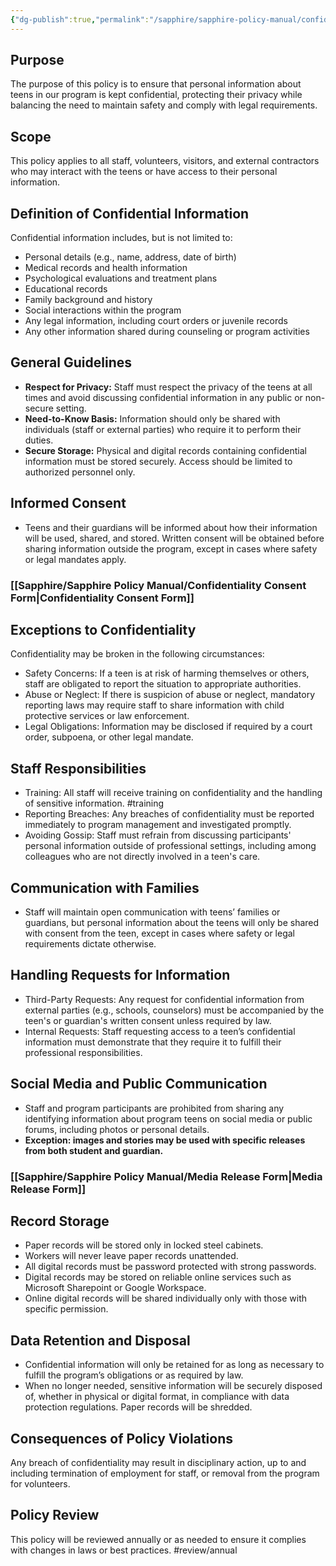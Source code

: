 ```yaml
---
{"dg-publish":true,"permalink":"/sapphire/sapphire-policy-manual/confidentiality/"}
---
```


## Purpose
The purpose of this policy is to ensure that personal information about teens in our program is kept confidential, protecting their privacy while balancing the need to maintain safety and comply with legal requirements.

## Scope
This policy applies to all staff, volunteers, visitors, and external contractors who may interact with the teens or have access to their personal information.

## Definition of Confidential Information
Confidential information includes, but is not limited to:

- Personal details (e.g., name, address, date of birth)
- Medical records and health information
- Psychological evaluations and treatment plans
- Educational records
- Family background and history
- Social interactions within the program
- Any legal information, including court orders or juvenile records
- Any other information shared during counseling or program activities
## General Guidelines
- **Respect for Privacy:** Staff must respect the privacy of the teens at all times and avoid discussing confidential information in any public or non-secure setting.
- **Need-to-Know Basis:** Information should only be shared with individuals (staff or external parties) who require it to perform their duties.
- **Secure Storage:** Physical and digital records containing confidential information must be stored securely. Access should be limited to authorized personnel only.
## Informed Consent
- Teens and their guardians will be informed about how their information will be used, shared, and stored. Written consent will be obtained before sharing information outside the program, except in cases where safety or legal mandates apply.
### [[Sapphire/Sapphire Policy Manual/Confidentiality Consent Form\|Confidentiality Consent Form]]

## Exceptions to Confidentiality
Confidentiality may be broken in the following circumstances:

- Safety Concerns: If a teen is at risk of harming themselves or others, staff are obligated to report the situation to appropriate authorities.
- Abuse or Neglect: If there is suspicion of abuse or neglect, mandatory reporting laws may require staff to share information with child protective services or law enforcement.
- Legal Obligations: Information may be disclosed if required by a court order, subpoena, or other legal mandate.
## Staff Responsibilities
- Training: All staff will receive training on confidentiality and the handling of sensitive information. #training
- Reporting Breaches: Any breaches of confidentiality must be reported immediately to program management and investigated promptly.
- Avoiding Gossip: Staff must refrain from discussing participants' personal information outside of professional settings, including among colleagues who are not directly involved in a teen's care.
## Communication with Families
- Staff will maintain open communication with teens’ families or guardians, but personal information about the teens will only be shared with consent from the teen, except in cases where safety or legal requirements dictate otherwise.
## Handling Requests for Information
- Third-Party Requests: Any request for confidential information from external parties (e.g., schools, counselors) must be accompanied by the teen's or guardian's written consent unless required by law.
- Internal Requests: Staff requesting access to a teen’s confidential information must demonstrate that they require it to fulfill their professional responsibilities.
## Social Media and Public Communication
- Staff and program participants are prohibited from sharing any identifying information about program teens on social media or public forums, including photos or personal details.
- **Exception: images and stories may be used with specific releases from both student and guardian.** 
### [[Sapphire/Sapphire Policy Manual/Media Release Form\|Media Release Form]]

## Record Storage
- Paper records will be stored only in locked steel cabinets.
- Workers will never leave paper records unattended.
- All digital records must be password protected with strong passwords.
- Digital records may be stored on reliable online services such as Microsoft Sharepoint or Google Workspace.
- Online digital records will be shared individually only with those with specific permission. 

## Data Retention and Disposal
- Confidential information will only be retained for as long as necessary to fulfill the program’s obligations or as required by law.
- When no longer needed, sensitive information will be securely disposed of, whether in physical or digital format, in compliance with data protection regulations. Paper records will be shredded.
## Consequences of Policy Violations
Any breach of confidentiality may result in disciplinary action, up to and including termination of employment for staff, or removal from the program for volunteers.

## Policy Review 
This policy will be reviewed annually or as needed to ensure it complies with changes in laws or best practices. #review/annual



